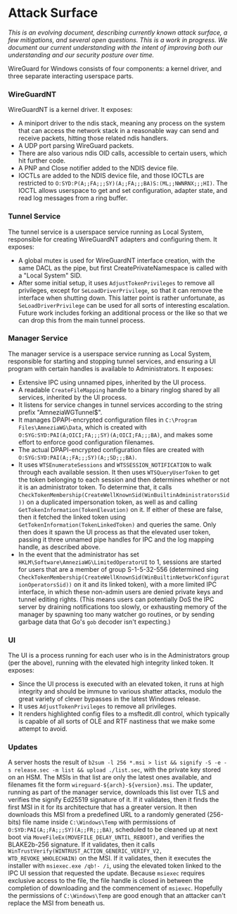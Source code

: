 # Attack Surface

_This is an evolving document, describing currently known attack surface, a few mitigations, and several open questions. This is a work in progress. We document our current understanding with the intent of improving both our understanding and our security posture over time._

WireGuard for Windows consists of four components: a kernel driver, and three separate interacting userspace parts.

### WireGuardNT

WireGuardNT is a kernel driver. It exposes:

  - A miniport driver to the ndis stack, meaning any process on the system that can access the network stack in a reasonable way can send and receive packets, hitting those related ndis handlers.
  - A UDP port parsing WireGuard packets.
  - There are also various ndis OID calls, accessible to certain users, which hit further code.
  - A PNP and Close notifier added to the NDIS device file.
  - IOCTLs are added to the NDIS device file, and those IOCTLs are restricted to `O:SYD:P(A;;FA;;;SY)(A;;FA;;;BA)S:(ML;;NWNRNX;;;HI)`. The IOCTL allows userspace to get and set configuration, adapter state, and read log messages from a ring buffer.

### Tunnel Service

The tunnel service is a userspace service running as Local System, responsible for creating WireGuardNT adapters and configuring them. It exposes:

  - A global mutex is used for WireGuardNT interface creation, with the same DACL as the pipe, but first CreatePrivateNamespace is called with a "Local System" SID.
  - After some initial setup, it uses `AdjustTokenPrivileges` to remove all privileges, except for `SeLoadDriverPrivilege`, so that it can remove the interface when shutting down. This latter point is rather unfortunate, as `SeLoadDriverPrivilege` can be used for all sorts of interesting escalation. Future work includes forking an additional process or the like so that we can drop this from the main tunnel process.

### Manager Service

The manager service is a userspace service running as Local System, responsible for starting and stopping tunnel services, and ensuring a UI program with certain handles is available to Administrators. It exposes:

  - Extensive IPC using unnamed pipes, inherited by the UI process.
  - A readable `CreateFileMapping` handle to a binary ringlog shared by all services, inherited by the UI process.
  - It listens for service changes in tunnel services according to the string prefix "AmneziaWGTunnel$".
  - It manages DPAPI-encrypted configuration files in `C:\Program Files\AmneziaWG\Data`, which is created with `O:SYG:SYD:PAI(A;OICI;FA;;;SY)(A;OICI;FA;;;BA)`, and makes some effort to enforce good configuration filenames.
  - The actual DPAPI-encrypted configuration files are created with `O:SYG:SYD:PAI(A;;FA;;;SY)(A;;SD;;;BA)`.
  - It uses `WTSEnumerateSessions` and `WTSSESSION_NOTIFICATION` to walk through each available session. It then uses `WTSQueryUserToken` to get the token belonging to each session and then determines whether or not it is an administrator token. To determine that, it calls `CheckTokenMembership(CreateWellKnownSid(WinBuiltinAdministratorsSid))` on a duplicated impersonation token, as well as and calling `GetTokenInformation(TokenElevation)` on it. If either of these are false, then it fetched the linked token using `GetTokenInformation(TokenLinkedToken)` and queries the same. Only then does it spawn the UI process as that the elevated user token, passing it three unnamed pipe handles for IPC and the log mapping handle, as described above.
  - In the event that the administrator has set `HKLM\Software\AmneziaWG\LimitedOperatorUI` to 1, sessions are started for users that are a member of group S-1-5-32-556 (determined sing `CheckTokenMembership(CreateWellKnownSid(WinBuiltinNetworkConfigurationOperatorsSid))` on it and its linked token), with a more limited IPC interface, in which these non-admin users are denied private keys and tunnel editing rights. (This means users can potentially DoS the IPC server by draining notifications too slowly, or exhausting memory of the manager by spawning too many watcher go routines, or by sending garbage data that Go's `gob` decoder isn't expecting.)

### UI

The UI is a process running for each user who is in the Administrators group (per the above), running with the elevated high integrity linked token. It exposes:

  - Since the UI process is executed with an elevated token, it runs at high integrity and should be immune to various shatter attacks, modulo the great variety of clever bypasses in the latest Windows release.
  - It uses `AdjustTokenPrivileges` to remove all privileges.
  - It renders highlighted config files to a msftedit.dll control, which typically is capable of all sorts of OLE and RTF nastiness that we make some attempt to avoid.

### Updates

A server hosts the result of `b2sum -l 256 *.msi > list && signify -S -e -s release.sec -m list && upload ./list.sec`, with the private key stored on an HSM. The MSIs in that list are only the latest ones available, and filenames fit the form `wireguard-${arch}-${version}.msi`. The updater, running as part of the manager service, downloads this list over TLS and verifies the signify Ed25519 signature of it. If it validates, then it finds the first MSI in it for its architecture that has a greater version. It then downloads this MSI from a predefined URL to a randomly generated (256-bits) file name inside `C:\Windows\Temp` with permissions of `O:SYD:PAI(A;;FA;;;SY)(A;;FR;;;BA)`, scheduled to be cleaned up at next boot via `MoveFileEx(MOVEFILE_DELAY_UNTIL_REBOOT)`, and verifies the BLAKE2b-256 signature. If it validates, then it calls `WinTrustVerify(WINTRUST_ACTION_GENERIC_VERIFY_V2, WTD_REVOKE_WHOLECHAIN)` on the MSI. If it validates, then it executes the installer with `msiexec.exe /qb!- /i`, using the elevated token linked to the IPC UI session that requested the update. Because `msiexec` requires exclusive access to the file, the file handle is closed in between the completion of downloading and the commencement of `msiexec`. Hopefully the permissions of `C:\Windows\Temp` are good enough that an attacker can't replace the MSI from beneath us.
